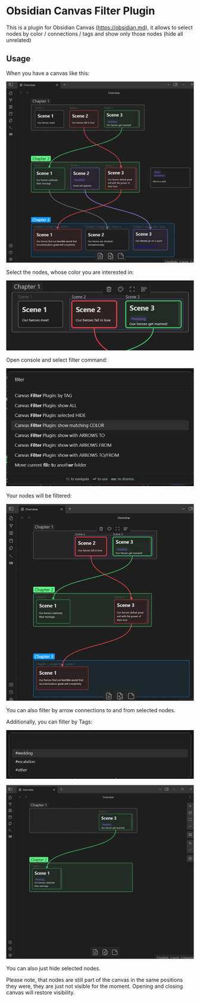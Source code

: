 # Obsidian Canvas Filter Plugin

This is a plugin for Obsidian Canvas (https://obsidian.md), 
it allows to select nodes by color / connections / tags and show 
only those nodes (hide all unrelated)

## Usage

When you have a canvas like this: 

![image](./assets/All-visible.png)

Select the nodes, whose color you are interested in:

![image](./assets/Select-color.png)

Open console and select filter command:

![image](./assets/Menu.png)

Your nodes will be filtered: 

![image](./assets/Filtered-color.png)

You can also filter by arrow connections to and from selected nodes.

Additionally, you can filter by Tags:

![image](./assets/Filter-tags.png)

![image](./assets/Filtered-tag.png)

You can also just hide selected nodes. 

Please note, that nodes are still part of the canvas in the same positions they were, they are just not visible for the moment. Opening and closing canvas will restore visibility.